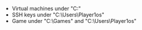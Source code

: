 - Virtual machines under "C:\"
- SSH keys under "C:\Users\Player1os"
- Game under "C:\Games" and "C:\Users\Player1os"
